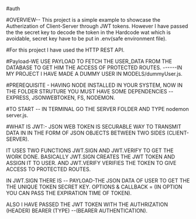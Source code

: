 #auth


#OVERVIEW--
This project is a simple example to showcase the Autherization of Client-Server through JWT tokens. However I have passed the the secret key to decode the token in the Hardcode wat which is avoidable, secret key have to be put in .env(safe environment file).

#For this project I have used the HTTP REST API.

#Payload-WE USE PAYLOAD TO FETCH THE USER_DATA FROM THE DATABASE TO GET HIM THE ACCESS OF PROTECTED ROUTES.
------IN MY PROJECT I HAVE MADE A DUMMY USER IN MODELS/dummyUser.js.

#PREREQUISITE - HAVING NODE INSTALLED IN YOUR SYSTEM, NOW IN THE FOLDER STRUTURE YOU MUST HAVE SOME DEPENDENCIES -- EXPRESS, JSONWEBTOKEN, FS, NODEMON.

#TO START -- IN TERMINAL GO THE SERVER FOLDER AND TYPE nodemon server.js.


#WHAT IS JWT:-
JSON WEB TOKEN IS SECURABLE WAY TO TRANSMIT DATA IN IN THE FORM OF JSON OBJECTS BETWEEN TWO SIDES (CLIENT-SERVER).

IT USES TWO FUNCTIONS JWT.SIGN AND JWT.VERIFY TO GET THE WORK DONE.
BASICALLY JWT.SIGN CREATES THE JWT TOKEN AND ASSIGN IT TO USER. AND JWT.VERIFY VERIFIES THE TOKEN TO GIVE ACCESS TO PROTECTED ROUTES.

IN JWT.SIGN THERE IS -- 
PAYLOAD-THE JSON DATA OF USER TO GET THE THE UNIQUE TOKEN
SECRET KEY.
OPTIONS & CALLBACK = (IN OPTION YOU CAN PASS THE EXPIRATION TIME OF TOKEN).


ALSO I HAVE PASSED THE JWT TOKEN WITH THE AUTHRIZATION (HEADER) BEARER (TYPE) --(BEARER AUTHENTICATION).

